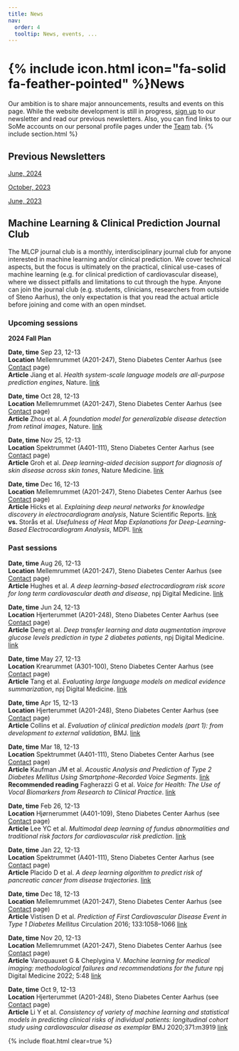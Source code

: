 ```yaml
---
title: News
nav:
  order: 4
  tooltip: News, events, ...
---
```


# {% include icon.html icon="fa-solid fa-feather-pointed" %}News

Our ambition is to share major announcements, results and events on this page. While the website development is still in progress, [sign up](https://mailchi.mp/rm/hulman-lab-newsletter) to our newsletter and read our previous newsletters. 
Also, you can find links to our SoMe accounts on our personal profile pages under the [Team](https://hulmanlab.com/team/) tab.
{% include section.html %}

## Previous Newsletters
[June, 2024](https://mailchi.mp/rm/frrdr0n5n5-12691985?e=eaee5a6fe)

[October, 2023](https://mailchi.mp/rm/frrdr0n5n5)

[June, 2023](https://mailchi.mp/rm/off-to-a-good-start)

## Machine Learning & Clinical Prediction Journal Club
The MLCP journal club is a monthly, interdisciplinary journal club for anyone interested in machine learning and/or clinical prediction.  We cover technical aspects, but the focus is ultimately on the practical, clinical use-cases of machine learning (e.g. for clinical prediction of cardiovascular disease), where we dissect pitfalls and limitations to cut through the hype. Anyone can join the journal club (e.g. students, clinicians, researchers from outside of Steno Aarhus), the only expectation is that you read the actual article before joining and come with an open mindset.

### Upcoming sessions

**2024 Fall Plan**

**Date, time** Sep 23, 12-13  
**Location** Mellemrummet (A201-247), Steno Diabetes Center Aarhus (see [Contact](https://hulmanlab.com/contact/) page)  
**Article** Jiang et al. *Health system-scale language models are all-purpose prediction engines*, Nature. [link](https://www.nature.com/articles/s41586-023-06160-y)

**Date, time** Oct 28, 12-13  
**Location** Mellemrummet (A201-247), Steno Diabetes Center Aarhus (see [Contact](https://hulmanlab.com/contact/) page)  
**Article** Zhou et al. *A foundation model for generalizable disease detection from retinal images*, Nature. [link](https://www.nature.com/articles/s41586-023-06555-x)

**Date, time** Nov 25, 12-13  
**Location** Spektrummet (A401-111), Steno Diabetes Center Aarhus (see [Contact](https://hulmanlab.com/contact/) page)  
**Article** Groh et al. *Deep learning-aided decision support for diagnosis of skin disease across skin tones*, Nature Medicine. [link](https://www.nature.com/articles/s41591-023-02728-3)

**Date, time** Dec 16, 12-13  
**Location** Mellemrummet (A201-247), Steno Diabetes Center Aarhus (see [Contact](https://hulmanlab.com/contact/) page)  
**Article** Hicks et al. *Explaining deep neural networks for knowledge discovery in electrocardiogram analysis*, Nature Scientific Reports. [link](https://www.nature.com/articles/s41598-021-90285-5)  
**vs.** Storås et al. *Usefulness of Heat Map Explanations for Deep-Learning-Based Electrocardiogram Analysis*, MDPI. [link](https://www.mdpi.com/2075-4418/13/14/2345)

### Past sessions

**Date, time** Aug 26, 12-13  
**Location** Mellemrummet (A201-247), Steno Diabetes Center Aarhus (see [Contact](https://hulmanlab.com/contact/) page)  
**Article** Hughes et al. *A deep learning-based electrocardiogram risk score for long term cardiovascular death and disease*, npj Digital Medicine. [link](https://www.nature.com/articles/s41746-023-00916-6)

**Date, time** Jun 24, 12-13  
**Location** Hjerterummet (A201-248), Steno Diabetes Center Aarhus (see [Contact](https://hulmanlab.com/contact/) page)  
**Article** Deng et al. *Deep transfer learning and data augmentation improve glucose levels prediction in type 2 diabetes patients*, npj Digital Medicine. [link](https://www.nature.com/articles/s41746-021-00480-x)

**Date, time** May 27, 12-13  
**Location** Krearummet (A301-100), Steno Diabetes Center Aarhus (see [Contact](https://hulmanlab.com/contact/) page)  
**Article** Tang et al. *Evaluating large language models on medical evidence summarization*, npj Digital Medicine. [link](https://www.nature.com/articles/s41746-023-00896-7)

**Date, time** Apr 15, 12-13  
**Location** Hjerterummet (A201-248), Steno Diabetes Center Aarhus (see [Contact](https://hulmanlab.com/contact/) page)  
**Article** Collins et al. *Evaluation of clinical prediction models (part 1): from development to external validation*, BMJ. [link](https://www.bmj.com/content/384/bmj-2023-074819)

**Date, time** Mar 18, 12-13  
**Location** Spektrummet (A401-111), Steno Diabetes Center Aarhus (see [Contact](https://hulmanlab.com/contact/) page)  
**Article** Kaufman JM et al. *Acoustic Analysis and Prediction of Type 2 Diabetes Mellitus Using Smartphone-Recorded Voice Segments*. [link](https://www.mcpdigitalhealth.org/action/showPdf?pii=S2949-7612%2823%2900073-1)  
**Recommended reading** Fagherazzi G et al. *Voice for Health: The Use of Vocal Biomarkers from Research to Clinical Practice*. [link](https://pubmed.ncbi.nlm.nih.gov/34056518/)

**Date, time** Feb 26, 12-13  
**Location** Hjørnerummet (A401-109), Steno Diabetes Center Aarhus (see [Contact](https://hulmanlab.com/contact/) page)  
**Article** Lee YC et al. *Multimodal deep learning of fundus abnormalities and traditional risk factors for cardiovascular risk prediction*. [link](https://pubmed.ncbi.nlm.nih.gov/36732671/)

**Date, time** Jan 22, 12-13  
**Location** Spektrummet (A401-111), Steno Diabetes Center Aarhus (see [Contact](https://hulmanlab.com/contact/) page)  
**Article** Placido D et al. *A deep learning algorithm to predict risk of pancreatic cancer from disease trajectories*. [link](https://www.nature.com/articles/s41591-023-02332-5)

**Date, time** Dec 18, 12-13  
**Location** Mellemrummet (A201-247), Steno Diabetes Center Aarhus (see [Contact](https://hulmanlab.com/contact/) page)  
**Article** Vistisen D et al. *Prediction of First Cardiovascular Disease Event in Type 1 Diabetes Mellitus* Circulation 2016; 133:1058–1066 [link](https://www.ahajournals.org/doi/full/10.1161/CIRCULATIONAHA.115.018844)

**Date, time** Nov 20, 12-13  
**Location** Mellemrummet (A201-247), Steno Diabetes Center Aarhus (see [Contact](https://hulmanlab.com/contact/) page)  
**Article** Varoquauxet G & Cheplygina V. *Machine learning for medical imaging: methodological failures and recommendations for the future* npj Digital Medicine 2022; 5:48 [link](https://www.nature.com/articles/s41746-022-00592-y)

**Date, time** Oct 9, 12-13  
**Location** Hjerterummet (A201-248), Steno Diabetes Center Aarhus (see [Contact](https://hulmanlab.com/contact/) page)  
**Article** Li Y et al. *Consistency of variety of machine learning and statistical models in predicting clinical risks of individual patients: longitudinal cohort study using cardiovascular disease as exemplar* BMJ 2020;371:m3919 [link](https://www.bmj.com/content/371/bmj.m3919) 

 
{% include float.html clear=true %}
